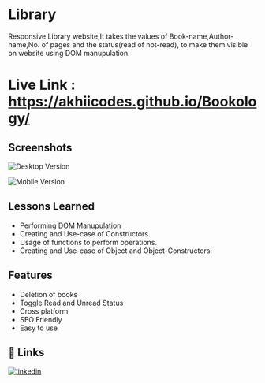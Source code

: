 
# Library

Responsive Library website,It takes the values of Book-name,Author-name,No. of pages
and the status(read of not-read), to make them visible on website using DOM manupulation.

# Live Link : https://akhiicodes.github.io/Bookology/

## Screenshots

![Desktop Version](https://github.com/Ar-Akhil/library/blob/main/assets/desktop-version.png)

![Mobile Version](https://github.com/Ar-Akhil/library/blob/main/assets/mobile-version.png)
## Lessons Learned


- Performing DOM Manupulation
- Creating and Use-case of Constructors.
- Usage of functions to perform operations.
- Creating and Use-case of Object and Object-Constructors

## Features

- Deletion of books 
- Toggle Read and Unread Status
- Cross platform
- SEO Friendly
- Easy to use


## 🔗 Links

[![linkedin](https://img.shields.io/badge/linkedin-0A66C2?style=for-the-badge&logo=linkedin&logoColor=white)](https://www.linkedin.com/in/akhil-reddy-155450242/)


